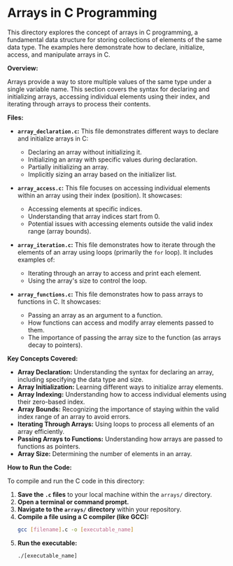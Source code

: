 # Arrays in C Programming

This directory explores the concept of arrays in C programming, a fundamental data structure for storing collections of elements of the same data type. The examples here demonstrate how to declare, initialize, access, and manipulate arrays in C.

**Overview:**

Arrays provide a way to store multiple values of the same type under a single variable name. This section covers the syntax for declaring and initializing arrays, accessing individual elements using their index, and iterating through arrays to process their contents.

**Files:**

* **`array_declaration.c`:** This file demonstrates different ways to declare and initialize arrays in C:
    * Declaring an array without initializing it.
    * Initializing an array with specific values during declaration.
    * Partially initializing an array.
    * Implicitly sizing an array based on the initializer list.

* **`array_access.c`:** This file focuses on accessing individual elements within an array using their index (position). It showcases:
    * Accessing elements at specific indices.
    * Understanding that array indices start from 0.
    * Potential issues with accessing elements outside the valid index range (array bounds).

* **`array_iteration.c`:** This file demonstrates how to iterate through the elements of an array using loops (primarily the `for` loop). It includes examples of:
    * Iterating through an array to access and print each element.
    * Using the array's size to control the loop.

* **`array_functions.c`:** This file demonstrates how to pass arrays to functions in C. It showcases:
    * Passing an array as an argument to a function.
    * How functions can access and modify array elements passed to them.
    * The importance of passing the array size to the function (as arrays decay to pointers).

**Key Concepts Covered:**

* **Array Declaration:** Understanding the syntax for declaring an array, including specifying the data type and size.
* **Array Initialization:** Learning different ways to initialize array elements.
* **Array Indexing:**  Understanding how to access individual elements using their zero-based index.
* **Array Bounds:** Recognizing the importance of staying within the valid index range of an array to avoid errors.
* **Iterating Through Arrays:** Using loops to process all elements of an array efficiently.
* **Passing Arrays to Functions:**  Understanding how arrays are passed to functions as pointers.
* **Array Size:** Determining the number of elements in an array.

**How to Run the Code:**

To compile and run the C code in this directory:

1. **Save the `.c` files** to your local machine within the `arrays/` directory.
2. **Open a terminal or command prompt.**
3. **Navigate to the `arrays/` directory** within your repository.
4. **Compile a file using a C compiler (like GCC):**
   ```bash
   gcc [filename].c -o [executable_name]
5. **Run the executable:**
   ```bash
   ./[executable_name]
